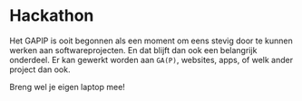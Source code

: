Hackathon
=========

Het GAPIP is ooit begonnen als een moment om eens stevig door te kunnen
werken aan softwareprojecten. En dat blijft dan ook een belangrijk
onderdeel. Er kan gewerkt worden aan `GA(P)`, websites, apps, of welk
ander project dan ook.

Breng wel je eigen laptop mee!

